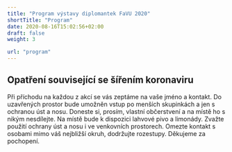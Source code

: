 ```yaml
---
title: "Program výstavy diplomantek FaVU 2020"
shortTitle: "Program"
date: 2020-08-16T15:02:56+02:00
draft: false
weight: 3

url: "program"
---
```


## Opatření související se šířením koronaviru
Při příchodu na každou z akcí se vás zeptáme na vaše jméno a kontakt.
Do uzavřených prostor bude umožněn vstup po menších skupinkách a jen s ochranou úst a nosu.
Doneste si, prosím, vlastní občerstvení a na místě ho s nikým nesdílejte.
Na místě bude k dispozici lahvové pivo a limonády.
Zvažte použití ochrany úst a nosu i ve venkovních prostorech.
Omezte kontakt s osobami mimo váš nejbližší okruh, dodržujte rozestupy.
Děkujeme za pochopení.
